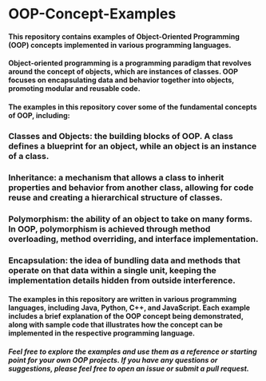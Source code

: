 # OOP-Concept-Examples

#### This repository contains examples of Object-Oriented Programming (OOP) concepts implemented in various programming languages.

#### Object-oriented programming is a programming paradigm that revolves around the concept of objects, which are instances of classes. OOP focuses on encapsulating data and behavior together into objects, promoting modular and reusable code.

#### The examples in this repository cover some of the fundamental concepts of OOP, including:

### Classes and Objects: the building blocks of OOP. A class defines a blueprint for an object, while an object is an instance of a class.
### Inheritance: a mechanism that allows a class to inherit properties and behavior from another class, allowing for code reuse and creating a hierarchical structure of classes.
### Polymorphism: the ability of an object to take on many forms. In OOP, polymorphism is achieved through method overloading, method overriding, and interface implementation.
### Encapsulation: the idea of bundling data and methods that operate on that data within a single unit, keeping the implementation details hidden from outside interference.
#### The examples in this repository are written in various programming languages, including Java, Python, C++, and JavaScript. Each example includes a brief explanation of the OOP concept being demonstrated, along with sample code that illustrates how the concept can be implemented in the respective programming language.

##### Feel free to explore the examples and use them as a reference or starting point for your own OOP projects. If you have any questions or suggestions, please feel free to open an issue or submit a pull request.
